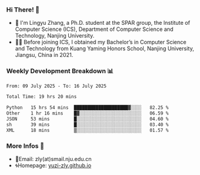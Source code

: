### Hi There! 👋 
- 🐳 I'm Lingyu Zhang, a Ph.D. student at the SPAR group, the Institute of Computer Science (ICS), Department of Computer Science and Technology, Nanjing University.
- 🧑‍🎓 Before joining ICS, I obtained my Bachelor’s in Computer Science and Technology from Kuang Yaming Honors School, Nanjing University, Jiangsu, China in 2021.

### Weekly Development Breakdown :bar_chart:

<!--START_SECTION:waka-->

```txt
From: 09 July 2025 - To: 16 July 2025

Total Time: 19 hrs 20 mins

Python   15 hrs 54 mins  ████████████████████▓░░░░   82.25 %
Other    1 hr 16 mins    █▓░░░░░░░░░░░░░░░░░░░░░░░   06.59 %
JSON     53 mins         █░░░░░░░░░░░░░░░░░░░░░░░░   04.60 %
sh       39 mins         █░░░░░░░░░░░░░░░░░░░░░░░░   03.40 %
XML      18 mins         ▒░░░░░░░░░░░░░░░░░░░░░░░░   01.57 %
```

<!--END_SECTION:waka-->

<!--
### Github Contributions :octocat:

![](https://raw.githubusercontent.com/yuzi-zly/yuzi-zly/output/github-contribution-grid-snake.svg)              
-->

### More Infos 📖

- 📧Email: zly(at)smail.nju.edu.cn
- 🌀Homepage: [yuzi-zly.github.io](https://yuzi-zly.github.io/)
